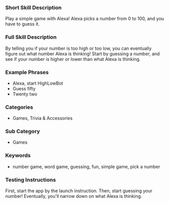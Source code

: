 ### Short Skill Description

Play a simple game with Alexa! Alexa picks a number from 0 to 100, and you have to guess it.

### Full Skill Description

By telling you if your number is too high or too low, you can eventually figure out what number Alexa is thinking! Start by guessing a number, and see if your number is higher or lower than what Alexa is thinking.

### Example Phrases

- Alexa, start HighLowBot
- Guess fifty
- Twenty two

### Categories

- Games, Trivia & Accessories

### Sub Category

- Games

### Keywords

- number game, word game, guessing, fun, simple game, pick a number


### Testing Instructions

First, start the app by the launch instruction. Then, start guessing your number! Eventually, you'll narrow down on what Alexa is thinking. 
